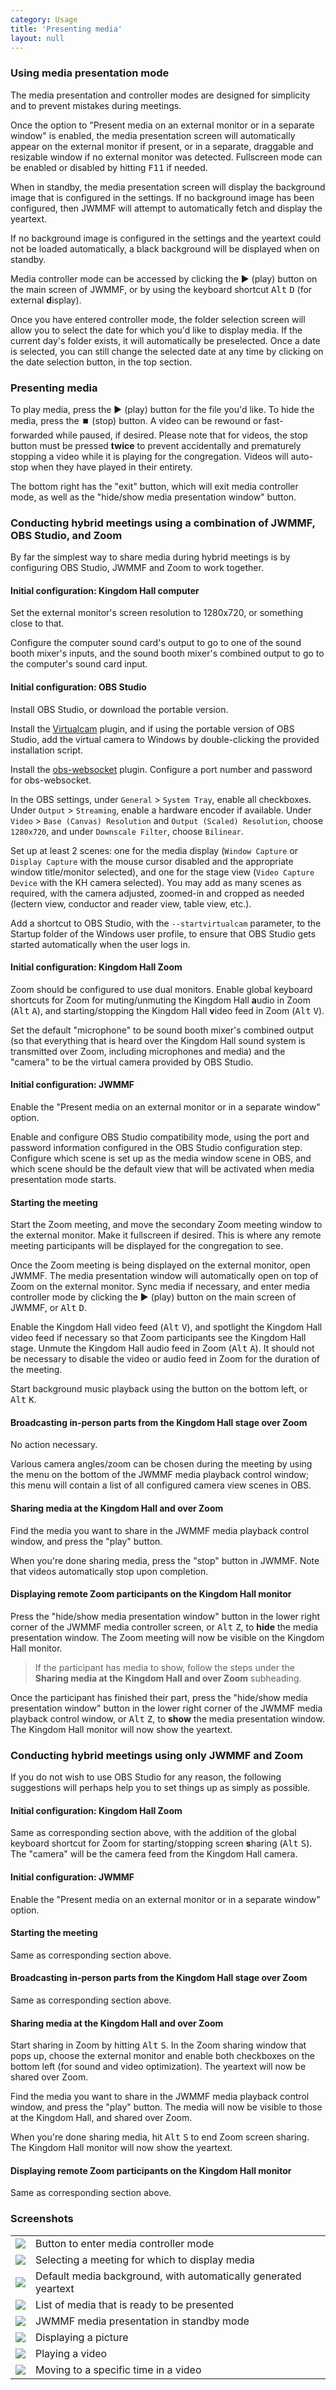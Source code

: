 ```yaml
---
category: Usage
title: 'Presenting media'
layout: null
---
```


### Using media presentation mode

The media presentation and controller modes are designed for simplicity and to prevent mistakes during meetings.

Once the option to "Present media on an external monitor or in a separate window" is enabled, the media presentation screen will automatically appear on the external monitor if present, or in a separate, draggable and resizable window if no external monitor was detected. Fullscreen mode can be enabled or disabled by hitting <kbd>F11</kbd> if needed.

When in standby, the media presentation screen will display the background image that is configured in the settings. If no background image has been configured, then JWMMF will attempt to automatically fetch and display the yeartext.

If no background image is configured in the settings and the yeartext could not be loaded automatically, a black background will be displayed when on standby.

Media controller mode can be accessed by clicking the ▶️ (play) button on the main screen of JWMMF, or by using the keyboard shortcut <kbd>Alt</kbd> <kbd>D</kbd> (for external **d**isplay).

Once you have entered controller mode, the folder selection screen will allow you to select the date for which you'd like to display media. If the current day's folder exists, it will automatically be preselected. Once a date is selected, you can still change the selected date at any time by clicking on the date selection button, in the top section.

### Presenting media

To play media, press the ▶️ (play) button for the file you'd like. To hide the media, press the ⏹️ (stop) button. A video can be rewound or fast-forwarded while paused, if desired. Please note that for videos, the stop button must be pressed **twice** to prevent accidentally and prematurely stopping a video while it is playing for the congregation. Videos will auto-stop when they have played in their entirety.

The bottom right has the "exit" button, which will exit media controller mode, as well as the "hide/show media presentation window" button.

### Conducting hybrid meetings using a combination of JWMMF, OBS Studio, and Zoom

By far the simplest way to share media during hybrid meetings is by configuring OBS Studio, JWMMF and Zoom to work together.

#### Initial configuration: Kingdom Hall computer

Set the external monitor's screen resolution to 1280x720, or something close to that.

Configure the computer sound card's output to go to one of the sound booth mixer's inputs, and the sound booth mixer's combined output to go to the computer's sound card input.

#### Initial configuration: OBS Studio

Install OBS Studio, or download the portable version.

Install the [Virtualcam](https://obsproject.com/forum/resources/obs-virtualcam.949/) plugin, and if using the portable version of OBS Studio, add the virtual camera to Windows by double-clicking the provided installation script.

Install the [obs-websocket](https://github.com/obsproject/obs-websocket) plugin. Configure a port number and password for obs-websocket.

In the OBS settings, under `General` > `System Tray`, enable all checkboxes. Under `Output` > `Streaming`, enable a hardware encoder if available. Under `Video` > `Base (Canvas) Resolution` and `Output (Scaled) Resolution`, choose `1280x720`, and under `Downscale Filter`, choose `Bilinear`.

Set up at least 2 scenes: one for the media display (`Window Capture` or `Display Capture` with the mouse cursor disabled and the appropriate window title/monitor selected), and one for the stage view (`Video Capture Device` with the KH camera selected). You may add as many scenes as required, with the camera adjusted, zoomed-in and cropped as needed (lectern view, conductor and reader view, table view, etc.).

Add a shortcut to OBS Studio, with the `--startvirtualcam` parameter, to the Startup folder of the Windows user profile, to ensure that OBS Studio gets started automatically when the user logs in.

#### Initial configuration: Kingdom Hall Zoom

Zoom should be configured to use dual monitors. Enable global keyboard shortcuts for Zoom for muting/unmuting the Kingdom Hall **a**udio in Zoom (<kbd>Alt</kbd> <kbd>A</kbd>), and starting/stopping the Kingdom Hall **v**ideo feed in Zoom (<kbd>Alt</kbd> <kbd>V</kbd>).

Set the default "microphone" to be sound booth mixer's combined output (so that everything that is heard over the Kingdom Hall sound system is transmitted over Zoom, including microphones and media) and the "camera" to be the virtual camera provided by OBS Studio.

#### Initial configuration: JWMMF

Enable the "Present media on an external monitor or in a separate window" option.

Enable and configure OBS Studio compatibility mode, using the port and password information configured in the OBS Studio configuration step. Configure which scene is set up as the media window scene in OBS, and which scene should be the default view that will be activated when media presentation mode starts.

#### Starting the meeting

Start the Zoom meeting, and move the secondary Zoom meeting window to the external monitor. Make it fullscreen if desired. This is where any remote meeting participants will be displayed for the congregation to see.

Once the Zoom meeting is being displayed on the external monitor, open JWMMF. The media presentation window will automatically open on top of Zoom on the external monitor. Sync media if necessary, and enter media controller mode by clicking the ▶️ (play) button on the main screen of JWMMF, or <kbd>Alt</kbd> <kbd>D</kbd>.

Enable the Kingdom Hall video feed (<kbd>Alt</kbd> <kbd>V</kbd>), and spotlight the Kingdom Hall video feed if necessary so that Zoom participants see the Kingdom Hall stage. Unmute the Kingdom Hall audio feed in Zoom (<kbd>Alt</kbd> <kbd>A</kbd>). It should not be necessary to disable the video or audio feed in Zoom for the duration of the meeting.

Start background music playback using the button on the bottom left, or <kbd>Alt</kbd> <kbd>K</kbd>.

#### Broadcasting in-person parts from the Kingdom Hall stage over Zoom

No action necessary.

Various camera angles/zoom can be chosen during the meeting by using the menu on the bottom of the JWMMF media playback control window; this menu will contain a list of all configured camera view scenes in OBS.

#### Sharing media at the Kingdom Hall and over Zoom

Find the media you want to share in the JWMMF media playback control window, and press the "play" button.

When you're done sharing media, press the "stop" button in JWMMF. Note that videos automatically stop upon completion.

#### Displaying remote Zoom participants on the Kingdom Hall monitor

Press the "hide/show media presentation window" button in the lower right corner of the JWMMF media controller screen, or <kbd>Alt</kbd> <kbd>Z</kbd>, to **hide** the media presentation window. The Zoom meeting will now be visible on the Kingdom Hall monitor.

<blockquote>If the participant has media to show, follow the steps under the <strong>Sharing media at the Kingdom Hall and over Zoom</strong> subheading.</blockquote>

Once the participant has finished their part, press the "hide/show media presentation window" button in the lower right corner of the JWMMF media playback control window, or <kbd>Alt</kbd> <kbd>Z</kbd>, to **show** the media presentation window. The Kingdom Hall monitor will now show the yeartext.


### Conducting hybrid meetings using only JWMMF and Zoom

If you do not wish to use OBS Studio for any reason, the following suggestions will perhaps help you to set things up as simply as possible.

#### Initial configuration: Kingdom Hall Zoom

Same as corresponding section above, with the addition of the global keyboard shortcut for Zoom for starting/stopping screen **s**haring (<kbd>Alt</kbd> <kbd>S</kbd>). The "camera" will be the camera feed from the Kingdom Hall camera.

#### Initial configuration: JWMMF

Enable the "Present media on an external monitor or in a separate window" option.

#### Starting the meeting

Same as corresponding section above.

#### Broadcasting in-person parts from the Kingdom Hall stage over Zoom

Same as corresponding section above.

#### Sharing media at the Kingdom Hall and over Zoom

Start sharing in Zoom by hitting <kbd>Alt</kbd> <kbd>S</kbd>. In the Zoom sharing window that pops up, choose the external monitor and enable both checkboxes on the bottom left (for sound and video optimization). The yeartext will now be shared over Zoom.

Find the media you want to share in the JWMMF media playback control window, and press the "play" button. The media will now be visible to those at the Kingdom Hall, and shared over Zoom.

When you're done sharing media, hit <kbd>Alt</kbd> <kbd>S</kbd> to end Zoom screen sharing. The Kingdom Hall monitor will now show the yeartext.

#### Displaying remote Zoom participants on the Kingdom Hall monitor

Same as corresponding section above.

### Screenshots

<table class="showcase">
<tr>
<td><a href="https://github.com/sircharlo/jw-meeting-media-fetcher/blob/master/docs/screenshots/launch-presentation-mode.png?raw=true" target="_blank"><img src="https://github.com/sircharlo/jw-meeting-media-fetcher/blob/master/docs/screenshots/launch-presentation-mode.png?raw=true"></a></td>
<td>Button to enter media controller mode</td>
</tr>
<tr>
<td><a href="https://github.com/sircharlo/jw-meeting-media-fetcher/blob/master/docs/screenshots/meeting-picker.png?raw=true" target="_blank"><img src="https://github.com/sircharlo/jw-meeting-media-fetcher/blob/master/docs/screenshots/meeting-picker.png?raw=true"></a></td>
<td>Selecting a meeting for which to display media</td>
</tr>
<tr>
<td><a href="https://github.com/sircharlo/jw-meeting-media-fetcher/blob/master/docs/screenshots/default-background.png?raw=true" target="_blank"><img src="https://github.com/sircharlo/jw-meeting-media-fetcher/blob/master/docs/screenshots/default-background.png?raw=true"></a></td>
<td>Default media background, with automatically generated yeartext</td>
</tr>
<tr>
<td><a href="https://github.com/sircharlo/jw-meeting-media-fetcher/blob/master/docs/screenshots/media-list.png?raw=true" target="_blank"><img src="https://github.com/sircharlo/jw-meeting-media-fetcher/blob/master/docs/screenshots/media-list.png?raw=true"></a></td>
<td>List of media that is ready to be presented</td>
</tr>
<tr>
<td><a href="https://github.com/sircharlo/jw-meeting-media-fetcher/blob/master/docs/screenshots/standby-mode.png?raw=true" target="_blank"><img src="https://github.com/sircharlo/jw-meeting-media-fetcher/blob/master/docs/screenshots/standby-mode.png?raw=true"></a></td>
<td>JWMMF media presentation in standby mode</td>
</tr>
<tr>
<td><a href="https://github.com/sircharlo/jw-meeting-media-fetcher/blob/master/docs/screenshots/play-picture.png?raw=true" target="_blank"><img src="https://github.com/sircharlo/jw-meeting-media-fetcher/blob/master/docs/screenshots/play-picture.png?raw=true"></a></td>
<td>Displaying a picture</td>
</tr>
<tr>
<td><a href="https://github.com/sircharlo/jw-meeting-media-fetcher/blob/master/docs/screenshots/video-playing.png?raw=true" target="_blank"><img src="https://github.com/sircharlo/jw-meeting-media-fetcher/blob/master/docs/screenshots/video-playing.png?raw=true"></a></td>
<td>Playing a video</td>
</tr>
<tr>
<td><a href="https://github.com/sircharlo/jw-meeting-media-fetcher/blob/master/docs/screenshots/video-scrub.png?raw=true" target="_blank"><img src="https://github.com/sircharlo/jw-meeting-media-fetcher/blob/master/docs/screenshots/video-scrub.png?raw=true"></a></td>
<td>Moving to a specific time in a video</td>
</tr>
</table>
